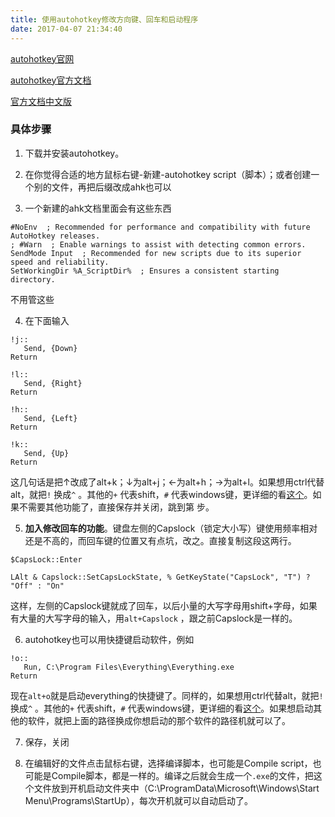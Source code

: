 ```yaml
---
title: 使用autohotkey修改方向键、回车和启动程序
date: 2017-04-07 21:34:40
---
```


[autohotkey官网](https://autohotkey.com/)

[autohotkey官方文档](https://autohotkey.com/docs/AutoHotkey.htm)

[官方文档中文版](http://ahkcn.sourceforge.net/docs/AutoHotkey.htm)

### 具体步骤

1.  下载并安装autohotkey。

2.  在你觉得合适的地方鼠标右键-新建-autohotkey script（脚本）；或者创建一个别的文件，再把后缀改成ahk也可以

3.  一个新建的ahk文档里面会有这些东西

   ~~~
   #NoEnv  ; Recommended for performance and compatibility with future AutoHotkey releases.
   ; #Warn  ; Enable warnings to assist with detecting common errors.
   SendMode Input  ; Recommended for new scripts due to its superior speed and reliability.
   SetWorkingDir %A_ScriptDir%  ; Ensures a consistent starting directory.
   ~~~

   不用管这些

4.  在下面输入

   ~~~
   !j::
      Send, {Down}
   Return

   !l::
      Send, {Right}
   Return

   !h::
      Send, {Left}
   Return

   !k::
      Send, {Up}
   Return
   ~~~

   这几句话是把↑改成了alt+k；↓为alt+j；←为alt+h；→为alt+l。如果想用ctrl代替alt，就把`!` 换成`^` 。其他的`+` 代表shift，`#` 代表windows键，更详细的看[这个](http://ahkcn.sourceforge.net/docs/Hotkeys.htm)。如果不需要其他功能了，直接保存并关闭，跳到第 步。

5.  **加入修改回车的功能**。键盘左侧的Capslock（锁定大小写）键使用频率相对还是不高的，而回车键的位置又有点坑，改之。直接复制这段这两行。

   ~~~
   $CapsLock::Enter

   LAlt & Capslock::SetCapsLockState, % GetKeyState("CapsLock", "T") ? "Off" : "On"
   ~~~

   这样，左侧的Capslock键就成了回车，以后小量的大写字母用shift+字母，如果有大量的大写字母的输入，用`alt+Capslock` ，跟之前Capslock是一样的。

6.  autohotkey也可以用快捷键启动软件，例如

   ~~~
   !o::
      Run, C:\Program Files\Everything\Everything.exe
   Return
   ~~~

   现在`alt+o`就是启动everything的快捷键了。同样的，如果想用ctrl代替alt，就把`!` 换成`^` 。其他的`+` 代表shift，`#` 代表windows键，更详细的看[这个](http://ahkcn.sourceforge.net/docs/Hotkeys.htm)。如果想启动其他的软件，就把上面的路径换成你想启动的那个软件的路径机就可以了。

7.  保存，关闭

8.  在编辑好的文件点击鼠标右键，选择编译脚本，也可能是Compile script，也可能是Compile脚本，都是一样的。编译之后就会生成一个`.exe`的文件，把这个文件放到开机启动文件夹中（C:\ProgramData\Microsoft\Windows\Start Menu\Programs\StartUp），每次开机就可以自动启动了。
